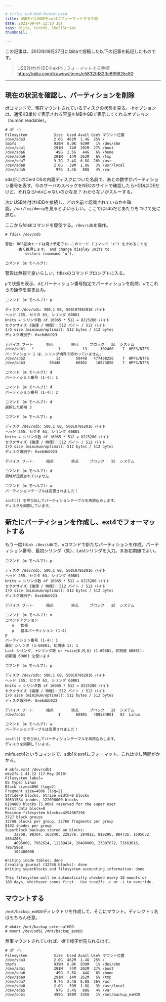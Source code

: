 ```yaml
---

# title: usb-hdd-format-ext4
title: USB外付けHDDをext4にフォーマットする手順
date: 2021-09-04 12:10 JST
tags: Qiita, CentOS, ShellScript
thumbnail:

---
```


この記事は、2013年08月27日にQiitaで投稿した以下の記事を転記したものです。

> USB外付けHDDをext4にフォーマットする手順  
> https://qiita.com/ikuwow/items/c5832fd823e869825c80

---

## 現在の状況を確認し、パーティションを削除

dfコマンドで、現在マウントされているディスクの状態を見る。-hオプションは、通常KB単位で表示される容量をMBやGBで表示してくれるオプション（human readable）。

```bash:
# df -h
Filesystem            Size  Used Avail Use% マウント位置
/dev/sda3             2.0G  462M  1.4G  25% /
tmpfs                 939M  8.0K  939M   1% /dev/shm
/dev/sda1             291M   74M  202M  27% /boot
/dev/sda6              49G  2.5G   44G   6% /home
/dev/sda9             291M   14M  262M   6% /tmp
/dev/sda7             9.7G  2.4G  6.8G  26% /usr
/dev/sda8             2.0G   39M  1.8G   3% /usr/local
/dev/sda5              97G  3.4G   88G   4% /var
```

sdaがこのCent OSの内蔵ディスクについた名前で、あとの数字がパーティション番号を表す。今のサーバのスペックをNECのサイトで確認したらHDDはIDEだけど、それならhdaじゃないのかなあ？
わからないがスルーする。

次にUSB外付けHDDを接続し、どの名前で認識されているかを確認。`/var/log/dmesg`を見るとよいらしい。ここではsdbだとあたりをつけて先に進む。

ここからfdiskコマンドを駆使する。`/dev/sdb`を操作。

```bash:
# fdisk /dev/sdb

警告: DOS互換モードは廃止予定です。このモード (コマンド 'c') を止めることを
      強く推奨します。 and change display units to
         sectors (command 'u').

コマンド (m でヘルプ):
```

警告は無視で良いらしい。fdiskのコマンドプロンプトに入る。

`p`で状態を表示、`d`とパーティション番号指定でパーティションを削除、`w`でこれらの操作を書き込み。

```bash:
コマンド (m でヘルプ): p

ディスク /dev/sdb: 500.1 GB, 500107862016 バイト
ヘッド 255, セクタ 63, シリンダ 60801
Units = シリンダ数 of 16065 * 512 = 8225280 バイト
セクタサイズ (論理 / 物理): 512 バイト / 512 バイト
I/O size (minimum/optimal): 512 bytes / 512 bytes
ディスク識別子: 0xe6dbb923

デバイス ブート      始点        終点     ブロック   Id  システム
/dev/sdb1   *           1          13      102400    7  HPFS/NTFS
パーティション 1 は、シリンダ境界で終わっていません。
/dev/sdb2              13       59448   477408256    7  HPFS/NTFS
/dev/sdb3           59448       60802    10873856    7  HPFS/NTFS

コマンド (m でヘルプ): d
パーティション番号 (1-4): 1

コマンド (m でヘルプ): d
パーティション番号 (1-4): 2

コマンド (m でヘルプ): d
選択した領域 3

コマンド (m でヘルプ): p

ディスク /dev/sdb: 500.1 GB, 500107862016 バイト
ヘッド 255, セクタ 63, シリンダ 60801
Units = シリンダ数 of 16065 * 512 = 8225280 バイト
セクタサイズ (論理 / 物理): 512 バイト / 512 バイト
I/O size (minimum/optimal): 512 bytes / 512 bytes
ディスク識別子: 0xe6dbb923

デバイス ブート      始点        終点     ブロック   Id  システム

コマンド (m でヘルプ): d
領域が定義されていません

コマンド (m でヘルプ): w
パーティションテーブルは変更されました！

ioctl() を呼び出してパーティションテーブルを再読込みします。
ディスクを同期しています。
```
## 新たにパーティションを作成し、ext4でフォーマットする

もう一度`fdisk /dev/sdb`で、`n`コマンドで新たなパーティションを作成。パーティション番号、最初シリンダ（笑）、Lastシリンダを入力。まあ初期値でよい。

```bash:
コマンド (m でヘルプ): p

ディスク /dev/sdb: 500.1 GB, 500107862016 バイト
ヘッド 255, セクタ 63, シリンダ 60801
Units = シリンダ数 of 16065 * 512 = 8225280 バイト
セクタサイズ (論理 / 物理): 512 バイト / 512 バイト
I/O size (minimum/optimal): 512 bytes / 512 bytes
ディスク識別子: 0xe6dbb923

デバイス ブート      始点        終点     ブロック   Id  システム

コマンド (m でヘルプ): n
コマンドアクション
   e   拡張
   p   基本パーティション (1-4)
p
パーティション番号 (1-4): 1
最初 シリンダ (1-60801, 初期値 1): 1
Last シリンダ, +シリンダ数 or +size{K,M,G} (1-60801, 初期値 60801):
初期値 60801 を使います

コマンド (m でヘルプ): p

ディスク /dev/sdb: 500.1 GB, 500107862016 バイト
ヘッド 255, セクタ 63, シリンダ 60801
Units = シリンダ数 of 16065 * 512 = 8225280 バイト
セクタサイズ (論理 / 物理): 512 バイト / 512 バイト
I/O size (minimum/optimal): 512 bytes / 512 bytes
ディスク識別子: 0xe6dbb923

デバイス ブート      始点        終点     ブロック   Id  システム
/dev/sdb1               1       60801   488384001   83  Linux

コマンド (m でヘルプ): w
パーティションテーブルは変更されました！

ioctl() を呼び出してパーティションテーブルを再読込みします。
ディスクを同期しています。
```

mkfs.ext4というコマンドで、sdb1をext4にフォーマット。これは少し時間がかかる。

```bash:
# mkfs.ext4 /dev/sdb1
mke2fs 1.41.12 (17-May-2010)
Filesystem label=
OS type: Linux
Block size=4096 (log=2)
Fragment size=4096 (log=2)
Stride=0 blocks, Stripe width=0 blocks
30531584 inodes, 122096000 blocks
6104800 blocks (5.00%) reserved for the super user
First data block=0
Maximum filesystem blocks=4294967296
3727 block groups
32768 blocks per group, 32768 fragments per group
8192 inodes per group
Superblock backups stored on blocks:
	32768, 98304, 163840, 229376, 294912, 819200, 884736, 1605632, 2654208,
	4096000, 7962624, 11239424, 20480000, 23887872, 71663616, 78675968,
	102400000

Writing inode tables: done
Creating journal (32768 blocks): done
Writing superblocks and filesystem accounting information: done

This filesystem will be automatically checked every 30 mounts or
180 days, whichever comes first.  Use tune2fs -c or -i to override.
```

## マウントする
`/mnt/backup_exHDD`ディレクトリを作成して、そこにマウント。ディレクトリ名はもちろん任意。

```bash:
# mkdir /mnt/backup_externalHDD
# mount /dev/sdb1 /mnt/backup_exHDD
```

無事マウントされていれば、dfで様子が見られるはず。

```bash:
# df -h
Filesystem            Size  Used Avail Use% マウント位置
/dev/sda3             2.0G  462M  1.4G  25% /
tmpfs                 939M  8.0K  939M   1% /dev/shm
/dev/sda1             291M   74M  202M  27% /boot
/dev/sda6              49G  2.5G   44G   6% /home
/dev/sda9             291M   14M  262M   6% /tmp
/dev/sda7             9.7G  2.4G  6.8G  26% /usr
/dev/sda8             2.0G   39M  1.8G   3% /usr/local
/dev/sda5              97G  3.4G   88G   4% /var
/dev/sdb1             459G  198M  435G   1% /mnt/backup_exHDD
```

